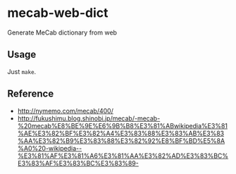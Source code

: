 # mecab-web-dict

Generate MeCab dictionary from web

## Usage

Just `make`.

## Reference

- http://nymemo.com/mecab/400/
- http://fukushimu.blog.shinobi.jp/mecab/-mecab-%20mecab%E8%BE%9E%E6%9B%B8%E3%81%ABwikipedia%E3%81%AE%E3%82%BF%E3%82%A4%E3%83%88%E3%83%AB%E3%83%AA%E3%82%B9%E3%83%88%E3%82%92%E8%BF%BD%E5%8A%A0%20-wikipedia--%E3%81%AF%E3%81%A6%E3%81%AA%E3%82%AD%E3%83%BC%E3%83%AF%E3%83%BC%E3%83%89-

